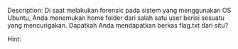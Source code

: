 Description:
Di saat melakukan forensic pada sistem yang menggunakan OS Ubuntu, Anda menemukan home folder dari salah satu user berisi sesuatu yang mencurigakan. Dapatkah Anda mendapatkan berkas flag.txt dari situ?

Hint:

